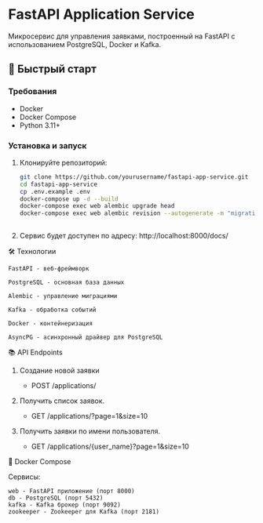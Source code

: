 # FastAPI Application Service

Микросервис для управления заявками, построенный на FastAPI с использованием PostgreSQL, Docker и Kafka.

## 🚀 Быстрый старт

### Требования

- Docker
- Docker Compose
- Python 3.11+

### Установка и запуск

1. Клонируйте репозиторий:
   ```bash
   git clone https://github.com/yourusername/fastapi-app-service.git
   cd fastapi-app-service
   cp .env.example .env
   docker-compose up -d --build
   docker-compose exec web alembic upgrade head
   docker-compose exec web alembic revision --autogenerate -m "migration_name"
    
2. Сервис будет доступен по адресу: http://localhost:8000/docs/

🛠 Технологии

    FastAPI - веб-фреймворк

    PostgreSQL - основная база данных

    Alembic - управление миграциями

    Kafka - обработка событий

    Docker - контейнеризация

    AsyncPG - асинхронный драйвер для PostgreSQL

📚 API Endpoints

1. Создание новой заявки
   - POST /applications/

2. Получить список заявок.
   - GET /applications/?page=1&size=10

4. Получить заявки по имени пользователя.
   - GET /applications/{user_name}?page=1&size=10

🐳 Docker Compose

Сервисы:

    web - FastAPI приложение (порт 8000)
    db - PostgreSQL (порт 5432)
    kafka - Kafka брокер (порт 9092)
    zookeeper - Zookeeper для Kafka (порт 2181)
